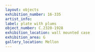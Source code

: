 ```yaml
---
layout: objects
exhibition_number: 16-335
artist_info: 
label: plate with plums
object_number: C.2320-1928
exhibition_location: wall mounted case
exhibition_area: G
gallery_location: Mellon
---
```

